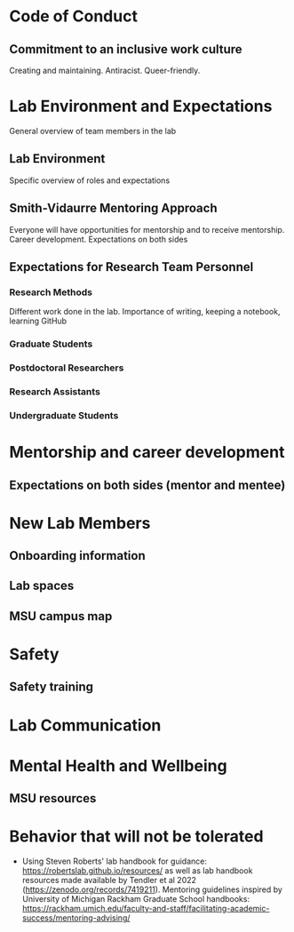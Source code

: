 

# Code of Conduct

## Commitment to an inclusive work culture

Creating and maintaining. Antiracist. Queer-friendly.


# Lab Environment and Expectations

General overview of team members in the lab

## Lab Environment

Specific overview of roles and expectations

## Smith-Vidaurre Mentoring Approach

Everyone will have opportunities for mentorship and to receive mentorship. Career development. Expectations on both sides

## Expectations for Research Team Personnel

### Research Methods

Different work done in the lab. Importance of writing, keeping a notebook, learning GitHub

### Graduate Students

### Postdoctoral Researchers

### Research Assistants

### Undergraduate Students




# Mentorship and career development

## Expectations on both sides (mentor and mentee)




# New Lab Members

## Onboarding information

## Lab spaces

## MSU campus map



# Safety

## Safety training


# Lab Communication


# Mental Health and Wellbeing

## MSU resources


# Behavior that will not be tolerated


* Using Steven Roberts' lab handbook for guidance: https://robertslab.github.io/resources/ as well as lab handbook resources made available by Tendler et al 2022 (https://zenodo.org/records/7419211). Mentoring guidelines inspired by University of Michigan Rackham Graduate School handbooks: https://rackham.umich.edu/faculty-and-staff/facilitating-academic-success/mentoring-advising/
